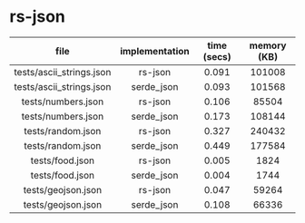 # rs-json

| file                     | implementation | time (secs) | memory (KB) |
|:------------------------:|:--------------:|:-----------:|:-----------:|
| tests/ascii_strings.json | rs-json        | 0.091       | 101008      |
| tests/ascii_strings.json | serde_json     | 0.093       | 101568      |
| tests/numbers.json       | rs-json        | 0.106       | 85504       |
| tests/numbers.json       | serde_json     | 0.173       | 108144      |
| tests/random.json        | rs-json        | 0.327       | 240432      |
| tests/random.json        | serde_json     | 0.449       | 177584      |
| tests/food.json          | rs-json        | 0.005       | 1824        |
| tests/food.json          | serde_json     | 0.004       | 1744        |
| tests/geojson.json       | rs-json        | 0.047       | 59264       |
| tests/geojson.json       | serde_json     | 0.108       | 66336       |
